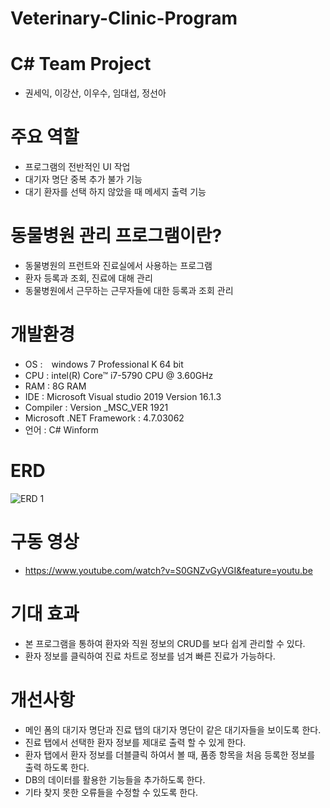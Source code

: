 # Veterinary-Clinic-Program

# C# Team Project
- 권세익, 이강산, 이우수, 임대섭, 정선아

# 주요 역할
- 프로그램의 전반적인 UI 작업
- 대기자 명단 중복 추가 불가 기능
- 대기 환자를 선택 하지 않았을 때 메세지 출력 기능

# 동물병원 관리 프로그램이란?
- 동물병원의 프런트와 진료실에서 사용하는 프로그램
- 환자 등록과 조회, 진료에 대해 관리
- 동물병원에서 근무하는 근무자들에 대한 등록과 조회 관리

# 개발환경
- OS :　windows 7 Professional K 64 bit
- CPU : intel(R) Core™ i7-5790 CPU @ 3.60GHz
- RAM : 8G RAM
- IDE : Microsoft Visual studio 2019 Version 16.1.3
- Compiler : Version _MSC_VER 1921
- Microsoft .NET Framework : 4.7.03062
- 언어 : C# Winform

# ERD
![ERD 1](https://user-images.githubusercontent.com/50562490/61343585-439f2580-a889-11e9-8641-76a1be2307ef.png)

# 구동 영상
- https://www.youtube.com/watch?v=S0GNZvGyVGI&feature=youtu.be

# 기대 효과
- 본 프로그램을 통하여 환자와 직원 정보의 CRUD를 보다 쉽게 관리할 수 있다.
- 환자 정보를 클릭하여 진료 차트로 정보를 넘겨 빠른 진료가 가능하다.

# 개선사항
- 메인 폼의 대기자 명단과 진료 탭의 대기자 명단이 같은 대기자들을 보이도록 한다.
- 진료 탭에서 선택한 환자 정보를 제대로 출력 할 수 있게 한다.
- 환자 탭에서 환자 정보를 더블클릭 하여서 볼 때, 품종 항목을 처음 등록한 정보를 출력 하도록 한다.
- DB의 데이터를 활용한 기능들을 추가하도록 한다.
- 기타 찾지 못한 오류들을 수정할 수 있도록 한다.


